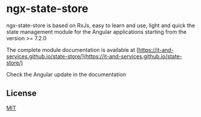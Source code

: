 # ngx-state-store
ngx-state-store is based on RxJs, easy to learn and use, light and quick the state
management module for the Angular applications starting from the version >= 7.2.0

The complete module documentation is available at [https://it-and-services.github.io/state-store/](https://it-and-services.github.io/state-store/)

Check the Angular update in the documentation

## License
[MIT](https://choosealicense.com/licenses/mit/)
